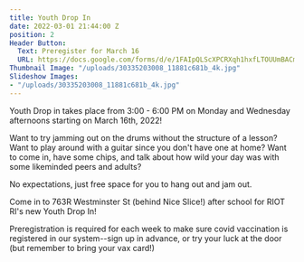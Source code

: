 ```yaml
---
title: Youth Drop In
date: 2022-03-01 21:44:00 Z
position: 2
Header Button:
  Text: Preregister for March 16
  URL: https://docs.google.com/forms/d/e/1FAIpQLScXPCRXqh1hxfLTOUUmBACm2y6n6RcSq936zKKbSD1EYQUFeA/viewform?usp=sf_link
Thumbnail Image: "/uploads/30335203008_11881c681b_4k.jpg"
Slideshow Images:
- "/uploads/30335203008_11881c681b_4k.jpg"
---
```


Youth Drop in takes place from 3:00 - 6:00 PM on Monday and Wednesday afternoons starting on March 16th, 2022!

Want to try jamming out on the drums without the structure of a lesson? Want to play around with a guitar since you don't have one at home? Want to come in, have some chips, and talk about how wild your day was with some likeminded peers and adults? 

No expectations, just free space for you to hang out and jam out. 

Come in to 763R Westminster St (behind Nice Slice!) after school for RIOT RI's new Youth Drop In! 

Preregistration is required for each week to make sure covid vaccination is registered in our system--sign up in advance, or try your luck at the door (but remember to bring your vax card!)